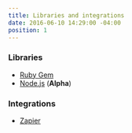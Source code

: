 ```yaml
---
title: Libraries and integrations
date: 2016-06-10 14:29:00 -04:00
position: 1
---
```


### Libraries

- [Ruby Gem](https://github.com/siteleaf/siteleaf-gem)
- [Node.js](https://www.npmjs.com/package/siteleaf) (**Alpha**)

### Integrations

- [Zapier](https://zapier.com/zapbook/siteleaf/)